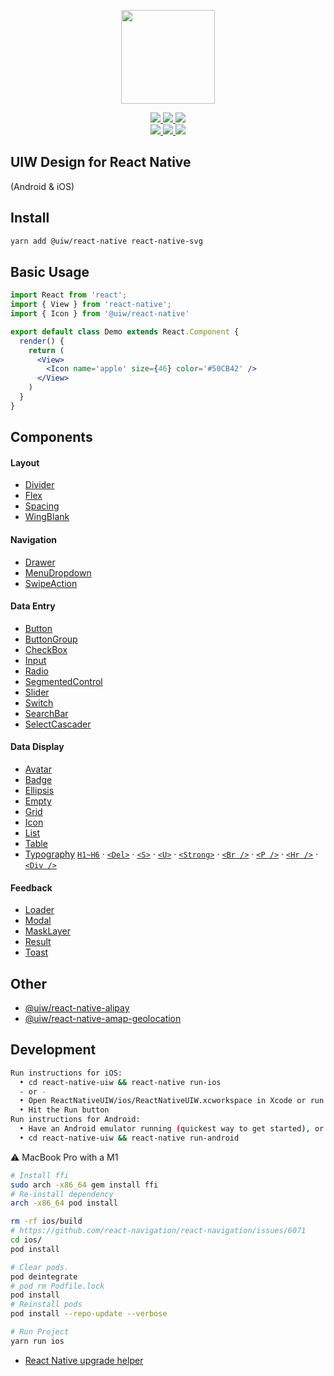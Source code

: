 <p align="center">
  <a href="https://uiwjs.github.io">
    <img width="150" src="https://raw.githubusercontent.com/uiwjs/uiw/92f189f53312f1177466f48991736f95f86da0a6/src/assets/logo-README.svg?sanitize=true">
  </a>
</p>
<p align="center">
  <a href="https://github.com/uiwjs/react-native-uiw/issues">
    <img src="https://img.shields.io/github/issues/uiwjs/react-native-uiw.svg">
  </a>
  <a href="https://github.com/uiwjs/react-native-uiw/network">
    <img src="https://img.shields.io/github/forks/uiwjs/react-native-uiw.svg">
  </a>
  <a href="https://github.com/uiwjs/react-native-uiw/stargazers">
    <img src="https://img.shields.io/github/stars/uiwjs/react-native-uiw.svg">
  </a>
  <br>
  <a href="https://github.com/uiwjs/react-native-uiw/releases">
    <img src="https://img.shields.io/github/release/uiwjs/react-native-uiw.svg">
  </a>
  <a href="https://github.com/uiwjs/react-native-uiw">
    <img src="https://img.shields.io/dub/l/vibe-d.svg">
  </a>
  <a href="https://www.npmjs.com/package/@uiw/react-native">
    <img src="https://img.shields.io/npm/v/@uiw/react-native.svg">
  </a>
</p>

UIW Design for React Native
---

(Android & iOS)

## Install

```bash
yarn add @uiw/react-native react-native-svg
```

## Basic Usage

```jsx
import React from 'react';
import { View } from 'react-native';
import { Icon } from '@uiw/react-native'

export default class Demo extends React.Component {
  render() {
    return (
      <View>
        <Icon name='apple' size={46} color='#50CB42' />
      </View>
    )
  }
}
```

## Components

#### Layout

- [Divider](https://github.com/uiwjs/react-native-uiw/tree/master/components/Divider/README.md)
- [Flex](https://github.com/uiwjs/react-native-uiw/tree/master/components/Flex/README.md)
- [Spacing](https://github.com/uiwjs/react-native-uiw/tree/master/components/Spacing/README.md)
- [WingBlank](https://github.com/uiwjs/react-native-uiw/tree/master/components/WingBlank/README.md)

#### Navigation

- [Drawer](https://github.com/uiwjs/react-native-uiw/tree/master/components/Drawer/README.md)
- [MenuDropdown](https://github.com/uiwjs/react-native-uiw/tree/master/components/MenuDropdown/README.md)
- [SwipeAction](https://github.com/uiwjs/react-native-uiw/tree/master/components/SwipeAction/README.md)

#### Data Entry

- [Button](https://github.com/uiwjs/react-native-uiw/tree/master/components/Button/README.md)
- [ButtonGroup](https://github.com/uiwjs/react-native-uiw/tree/master/components/ButtonGroup/README.md)
- [CheckBox](https://github.com/uiwjs/react-native-uiw/tree/master/components/CheckBox/README.md)
- [Input](https://github.com/uiwjs/react-native-uiw/tree/master/components/Input/README.md)
- [Radio](https://github.com/uiwjs/react-native-uiw/tree/master/components/Radio/README.md)
- [SegmentedControl](https://github.com/uiwjs/react-native-uiw/tree/master/components/SegmentedControl/README.md)
- [Slider](https://github.com/uiwjs/react-native-uiw/tree/master/components/Slider/README.md)
- [Switch](https://github.com/uiwjs/react-native-uiw/tree/master/components/Switch/README.md)
- [SearchBar](https://github.com/uiwjs/react-native-uiw/tree/master/components/SearchBar/README.md)
- [SelectCascader](https://github.com/uiwjs/react-native-uiw/tree/master/components/SelectCascader/README.md)

#### Data Display

- [Avatar](https://github.com/uiwjs/react-native-uiw/tree/master/components/Avatar/README.md)
- [Badge](https://github.com/uiwjs/react-native-uiw/tree/master/components/Badge/README.md)
- [Ellipsis](https://github.com/uiwjs/react-native-uiw/tree/master/components/Ellipsis/README.md)
- [Empty](https://github.com/uiwjs/react-native-uiw/tree/master/components/Empty/README.md)
- [Grid](https://github.com/uiwjs/react-native-uiw/tree/master/components/Grid/README.md)
- [Icon](https://github.com/uiwjs/react-native-uiw/tree/master/components/Icon/README.md)
- [List](https://github.com/uiwjs/react-native-uiw/tree/master/components/List/README.md)
- [Table](https://github.com/uiwjs/react-native-uiw/tree/master/components/Table/README.md)
- [Typography](https://github.com/uiwjs/react-native-uiw/tree/master/components/Typography/README.md) [`H1~H6`](https://github.com/uiwjs/react-native-uiw/tree/master/components/Typography/README.md#标题) · [`<Del>`](https://github.com/uiwjs/react-native-uiw/tree/master/components/Typography/README.md#删除线) · [`<S>`](https://github.com/uiwjs/react-native-uiw/tree/master/components/Typography/README.md#删除线) · [`<U>`](https://github.com/uiwjs/react-native-uiw/tree/master/components/Typography/README.md#下划线) · [`<Strong>`](https://github.com/uiwjs/react-native-uiw/tree/master/components/Typography/README.md#加粗) · [`<Br />`](https://github.com/uiwjs/react-native-uiw/tree/master/components/Typography/README.md#换行) · [`<P />`](https://github.com/uiwjs/react-native-uiw/tree/master/components/Typography/README.md#段落) · [`<Hr />`](https://github.com/uiwjs/react-native-uiw/tree/master/components/Typography/README.md#水平线) · [`<Div />`](https://github.com/uiwjs/react-native-uiw/tree/master/components/Typography/README.md#div)

#### Feedback

- [Loader](https://github.com/uiwjs/react-native-uiw/tree/master/components/Loader/README.md)
- [Modal](https://github.com/uiwjs/react-native-uiw/tree/master/components/Modal/README.md)
- [MaskLayer](https://github.com/uiwjs/react-native-uiw/tree/master/components/MaskLayer/README.md)
- [Result](https://github.com/uiwjs/react-native-uiw/tree/master/components/Result/README.md)
- [Toast](https://github.com/uiwjs/react-native-uiw/tree/master/components/Toast/README.md)

## Other

- [@uiw/react-native-alipay](https://github.com/uiwjs/react-native-alipay)
- [@uiw/react-native-amap-geolocation](https://github.com/uiwjs/react-native-amap-geolocation)

## Development

```bash
Run instructions for iOS:
  • cd react-native-uiw && react-native run-ios
  - or -
  • Open ReactNativeUIW/ios/ReactNativeUIW.xcworkspace in Xcode or run "xed -b ios"
  • Hit the Run button
Run instructions for Android:
  • Have an Android emulator running (quickest way to get started), or a device connected.
  • cd react-native-uiw && react-native run-android
```

⚠️ MacBook Pro with a M1

```bash
# Install ffi
sudo arch -x86_64 gem install ffi
# Re-install dependency
arch -x86_64 pod install
```

```bash
rm -rf ios/build
# https://github.com/react-navigation/react-navigation/issues/6071
cd ios/
pod install

# Clear pods.
pod deintegrate
# pod rm Podfile.lock
pod install
# Reinstall pods
pod install --repo-update --verbose

# Run Project
yarn run ios
```

- [React Native upgrade helper](https://react-native-community.github.io/upgrade-helper/)

